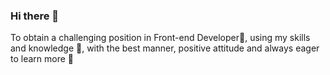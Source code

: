 ### Hi there 👋

<!--
**asar17/asar17** is a ✨ _special_ ✨ repository because its `README.md` (this file) appears on your GitHub profile.

Here are some ideas to get you started: 
 
--> To obtain a challenging position in Front-end Developer🥰, using my skills and knowledge 💬, with the best manner, positive attitude and always eager to learn more 💪
